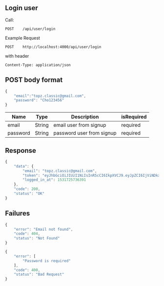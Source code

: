 ## Login user

Call:

```
POST    /api/user/login
```

Example Request

```
POST    http://localhost:4000/api/user/login
```

with header

```
Content-Type: application/json
```

## POST body format

```javascript
{
	"email":"topz.classic@gmail.com",
	"password": "Cho123456"
}
```

| Name                        | Type   | Description                                          | isRequired |
|-----------------------------|--------|------------------------------------------------------|------------|
| email                       | String | email user from signup                               | required   |
| password                    | String | password user from signup                            | required   |

## Response

```javascript
{
    "data": {
        "email": "topz.classic@gmail.com",
        "token": "eyJhbGciOiJIUzI1NiIsInR5cCI6IkpXVCJ9.eyJpZCI6IjViNDkxY2JiNzAzMDZlNzJjMDcwZTBkMyIsImVtYWlsIjoidG9wei5jbGFzc2ljQGdtYWlsLmNvbSIsImlhdCI6MTUzMTcyNjE2NywiZXhwIjoxNTMxNzI3OTY3fQ.Qp7bl7G5HxnG64cKeZ1iby-ln7kQx2MYVfiSCvlKyAg",
        "logged_in_at": 1531725736391
    },
    "code": 200,
    "status": "OK"
}
```

## Failures

```javascript
{
    "error": "Email not found",
    "code": 404,
    "status": "Not Found"
}
```

```javascript
{
    "error": [
        "Password is required"
    ],
    "code": 400,
    "status": "Bad Request"
}
```
